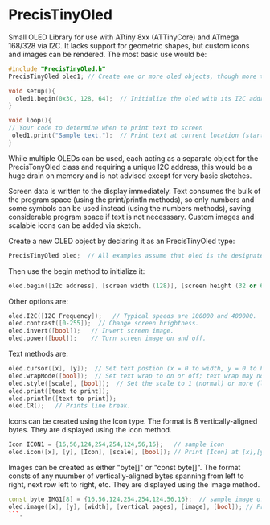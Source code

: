 # PrecisTinyOled
Small OLED Library for use with ATtiny 8xx (ATTinyCore) and ATmega 168/328 via I2C. It lacks support for geometric shapes, but custom icons and images can be rendered. The most basic use would be:
```cpp
#include "PrecisTinyOled.h"
PrecisTinyOled oled1; // Create one or more oled objects, though more than one is not advised.

void setup(){
  oled1.begin(0x3C, 128, 64);  // Initialize the oled with its I2C address, as well as pixel width and height.
}

void loop(){
// Your code to determine when to print text to screen
 oled1.print("Sample text.");  // Print text at current location (starting at top left).
}
```

While multiple OLEDs can be used, each acting as a separate object for the PrecisTonyOled class and requiring a unique I2C address, this would be a huge drain on memory and is not advised except for very basic sketches.

Screen data is written to the display immediately. Text consumes the bulk of the program space (using the print/println methods), so only numbers and some symbols can be used instead (using the numbers methods), saving considerable program space if text is not necesssary. Custom images and scalable icons can be added via sketch.

Create a new OLED object by declaring it as an PrecisTinyOled type:
```cpp
PrecisTinyOled oled;  // All examples assume that oled is the designated display.
```
Then use the begin method to initialize it: 
```cpp
oled.begin([i2c address], [screen width (128)], [screen height (32 or 64)]);
```
Other options are:
```cpp
oled.I2C([I2C Frequency]);   // Typical speeds are 100000 and 400000.
oled.contrast([0-255]);  // Change screen brightness.
oled.invert([bool]);   // Invert screen image.
oled.power([bool]);    // Turn screen image on and off.
```
Text methods are:
```cpp
oled.cursor([x], [y]);  // Set text postion (x = 0 to width, y = 0 to height).
oled.wrapMode([bool]);  // Set text wrap to on or off; text wrap may not work properly in all cases.
oled.style([scale], [bool]);  // Set the scale to 1 (normal) or more (larger) and whether to display or delete.
oled.print([text to print]);
oled.println([text to print]);
oled.CR();   // Prints line break.
```
Icons can be created using the Icon type. The format is 8 vertically-aligned bytes. They are displayed using the icon method.
```cpp
Icon ICON1 = {16,56,124,254,254,124,56,16};   // sample icon
oled.icon([x], [y], [Icon], [scale], [bool]); // Print [Icon] at [x],[y] at [scale], with [bool] to determine display/delete.
```
Images can be created as either "byte[]" or "const byte[]". The format consts of any nuumber of vertically-aligned bytes spanning from left to right, next row left to right, etc. They are displayed using the image method.
```cpp
const byte IMG1[8] = {16,56,124,254,254,124,56,16};  // sample image of 8 pixels across by 8 (1 page) down
oled.image([x], [y], [width], [vertical pages], [image], [bool]); // Print [image] at [x],[y] spanning the width by pages down with [bool] to determine display/delete.
```.

